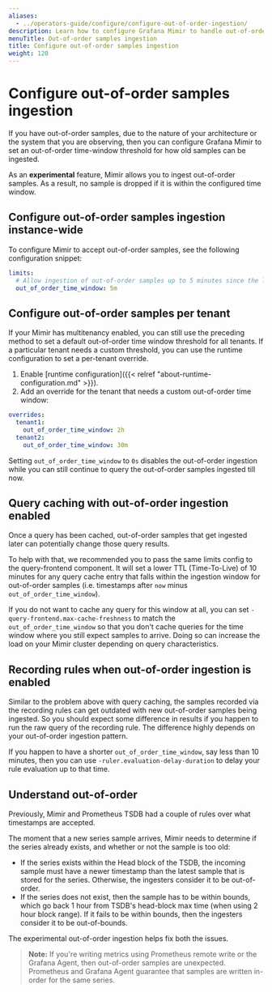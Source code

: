 ```yaml
---
aliases:
  - ../operators-guide/configure/configure-out-of-order-ingestion/
description: Learn how to configure Grafana Mimir to handle out-of-order samples ingestion.
menuTitle: Out-of-order samples ingestion
title: Configure out-of-order samples ingestion
weight: 120
---
```


# Configure out-of-order samples ingestion

If you have out-of-order samples, due to the nature of your architecture or the system that you are observing, then you can configure Grafana Mimir to set an out-of-order time-window threshold for how old samples can be ingested.

As an **experimental** feature, Mimir allows you to ingest out-of-order samples. As a result, no sample is dropped if it is within the configured time window.

## Configure out-of-order samples ingestion instance-wide

To configure Mimir to accept out-of-order samples, see the following configuration snippet:

```yaml
limits:
  # Allow ingestion of out-of-order samples up to 5 minutes since the latest received sample for the series.
  out_of_order_time_window: 5m
```

## Configure out-of-order samples per tenant

If your Mimir has multitenancy enabled, you can still use the preceding method to set a default out-of-order time window threshold for all tenants.
If a particular tenant needs a custom threshold, you can use the runtime configuration to set a per-tenant override.

1. Enable [runtime configuration]({{< relref "about-runtime-configuration.md" >}}).
1. Add an override for the tenant that needs a custom out-of-order time window:

```yaml
overrides:
  tenant1:
    out_of_order_time_window: 2h
  tenant2:
    out_of_order_time_window: 30m
```

Setting `out_of_order_time_window` to `0s` disables the out-of-order ingestion while you can still continue to query the out-of-order samples ingested till now.

## Query caching with out-of-order ingestion enabled

Once a query has been cached, out-of-order samples that get ingested later can potentially change those query results.

To help with that, we recommended you to pass the same limits config to the query-frontend component.
It will set a lower TTL (Time-To-Live) of 10 minutes for any query cache entry that falls within the ingestion window for out-of-order samples (i.e. timestamps after `now` minus `out_of_order_time_window`).

If you do not want to cache any query for this window at all, you can set `-query-frontend.max-cache-freshness` to match the `out_of_order_time_window` so that you don't cache queries
for the time window where you still expect samples to arrive. Doing so can increase the load on your Mimir cluster depending on query characteristics.

## Recording rules when out-of-order ingestion is enabled

Similar to the problem above with query caching, the samples recorded via the recording rules can get outdated with new out-of-order samples being ingested.
So you should expect some difference in results if you happen to run the raw query of the recording rule. The difference highly depends on your out-of-order ingestion pattern.

If you happen to have a shorter `out_of_order_time_window`, say less than 10 minutes, then you can use `-ruler.evaluation-delay-duration` to delay your rule evaluation up to that time.

## Understand out-of-order

Previously, Mimir and Prometheus TSDB had a couple of rules over what timestamps are accepted.

The moment that a new series sample arrives, Mimir needs to determine if the series already exists, and whether or not the sample is too old:

- If the series exists within the Head block of the TSDB, the incoming sample must have a newer timestamp than the latest sample that is stored for the series. Otherwise, the ingesters consider it to be out-of-order.
- If the series does not exist, then the sample has to be within bounds, which go back 1 hour from TSDB's head-block max time (when using 2 hour block range). If it fails to be within bounds, then the ingesters consider it to be out-of-bounds.

The experimental out-of-order ingestion helps fix both the issues.

> **Note:** If you're writing metrics using Prometheus remote write or the Grafana Agent, then out-of-order samples are unexpected.
> Prometheus and Grafana Agent guarantee that samples are written in-order for the same series.
